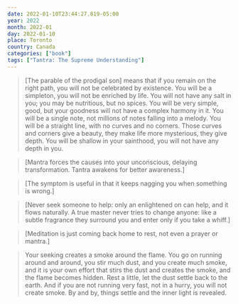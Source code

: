 ```yaml
---
date: 2022-01-10T23:44:27.819-05:00
year: 2022
month: 2022-01
day: 2022-01-10
place: Toronto
country: Canada
categories: ["book"]
tags: ["Tantra: The Supreme Understanding"]
---
```

> [The parable of the prodigal son] means that if you remain on the right path, you will not be celebrated by existence. You will be a simpleton, you will not be enriched by life. You will not have any salt in you; you may be nutritious, but no spices. You will be very simple, good, but your goodness will not have a complex harmony in it. You will be a single note, not millions of notes falling into a melody. You will be a straight line, with no curves and no corners. Those curves and corners give a beauty, they make life more mysterious, they give depth. You will be shallow in your sainthood, you will not have any depth in you.

> [Mantra forces the causes into your unconscious, delaying transformation. Tantra awakens for better awareness.]

> [The symptom is useful in that it keeps nagging you when something is wrong.]

> [Never seek someone to help: only an enlightened on can help, and it flows naturally. A true master never tries to change anyone: like a subtle fragrance they surround you and enter only if you take a whiff.]

> [Meditation is just coming back home to rest, not even a prayer or mantra.]

> Your seeking creates a smoke around the flame. You go on running around and around, you stir much dust, and you create much smoke, and it is your own effort that stirs the dust and creates the smoke, and the flame becomes hidden. Rest a little, let the dust settle back to the earth. And if you are not running very fast, not in a hurry, you will not create smoke. By and by, things settle and the inner light is revealed.
